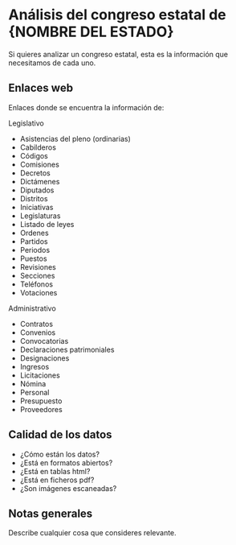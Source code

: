 # Análisis del congreso estatal de {NOMBRE DEL ESTADO}

Si quieres analizar un congreso estatal, esta es la información que necesitamos
de cada uno.

## Enlaces web

Enlaces donde se encuentra la información de:

Legislativo

- Asistencias del pleno (ordinarias)
- Cabilderos
- Códigos
- Comisiones
- Decretos
- Dictámenes
- Diputados
- Distritos
- Iniciativas
- Legislaturas
- Listado de leyes
- Ordenes
- Partidos
- Periodos
- Puestos
- Revisiones
- Secciones
- Teléfonos
- Votaciones

Administrativo

- Contratos
- Convenios
- Convocatorias
- Declaraciones patrimoniales
- Designaciones
- Ingresos
- Licitaciones
- Nómina
- Personal
- Presupuesto
- Proveedores

## Calidad de los datos

- ¿Cómo están los datos?
- ¿Está en formatos abiertos?
- ¿Está en tablas html?
- ¿Está en ficheros pdf?
- ¿Son imágenes escaneadas?

## Notas generales

Describe cualquier cosa que consideres relevante.
